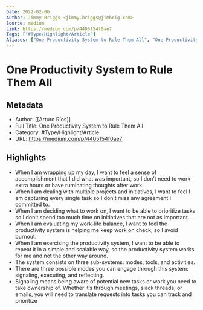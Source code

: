```yaml
---
Date: 2022-02-06
Author: Jimmy Briggs <jimmy.briggs@jimbrig.com>
Source: medium
Link: https://medium.com/p/4405154f0ae7
Tags: ["#Type/Highlight/Article"]
Aliases: ["One Productivity System to Rule Them All", "One Productivity System to Rule Them All"]
---
```

# One Productivity System to Rule Them All

## Metadata
- Author: [[Arturo Ríos]]
- Full Title: One Productivity System to Rule Them All
- Category: #Type/Highlight/Article
- URL: https://medium.com/p/4405154f0ae7

## Highlights
- When I am wrapping up my day, I want to feel a sense of accomplishment that I did what was important, so I don’t need to work extra hours or have ruminating thoughts after work.
- When I am dealing with multiple projects and initiatives, I want to feel I am capturing every single task so I don’t miss any agreement I committed to.
- When I am deciding what to work on, I want to be able to prioritize tasks so I don’t spend too much time on initiatives that are not as important.
- When I am evaluating my work-life balance, I want to feel the productivity system is helping me keep work on check, so I avoid burnout.
- When I am exercising the productivity system, I want to be able to repeat it in a simple and scalable way, so the productivity system works for me and not the other way around.
- The system consists on three sub-systems: modes, tools, and activities.
- There are three possible modes you can engage through this system: signaling, executing, and reflecting.
- Signaling means being aware of potential new tasks or work you need to take ownership of. Whether it’s through meetings, slack threads, or emails, you will need to translate requests into tasks you can track and prioritize
